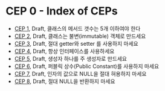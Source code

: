 # CEP 0 - Index of CEPs

* [CEP 1](cep-1.number_of_method.md), Draft, 클래스의 메서드 갯수는 5개 이하여야 한다
* [CEP 2](cep-2.make_class_immutable.md), Draft, 클래스는 불변(immutable) 객체로 만드세요
* [CEP 3](cep-3.dont_use_getter_setter.md), Draft, 절대 getter와 setter 를 사용하지 마세요
* [CEP 4](cep-4.always_use_interface.md), Draft, 항상 인터페이스를 사용하세요
* [CEP 5](cep-5.use_primary_constructor_only_one.md), Draft, 생성자 하나를 주 생성자로 만드세요
* [CEP 6](cep-6.dont_use_public_constant.md), Draft, 퍼블릭 상수(Public Constant)를 사용하지 마세요
* [CEP 7](cep-7.dont_allow_null_argument.md), Draft, 인자의 값으로 NULL을 절대 혀용하지 마세요
* [CEP 8](cep-8.dont_return_null.md), Draft, 절대 NULL을 반환하지 마세요

